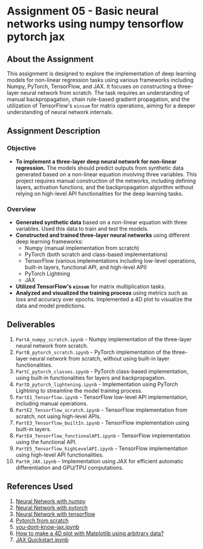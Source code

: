 # Assignment 05 - Basic neural networks using numpy tensorflow pytorch jax


## About the Assignment

This assignment is designed to explore the implementation of deep learning models for non-linear regression tasks using various frameworks including Numpy, PyTorch, TensorFlow, and JAX. It focuses on constructing a three-layer neural network from scratch. The task requires an understanding of manual backpropagation, chain rule-based gradient propagation, and the utilization of TensorFlow's `einsum` for matrix operations, aiming for a deeper understanding of neural network internals.

## Assignment Description

### Objective

- **To implement a three-layer deep neural network for non-linear regression.** The models should predict outputs from synthetic data generated based on a non-linear equation involving three variables. This project requires manual construction of the networks, including defining layers, activation functions, and the backpropagation algorithm without relying on high-level API functionalities for the deep learning tasks.

### Overview

- **Generated synthetic data** based on a non-linear equation with three variables. Used this data to train and test the models.
- **Constructed and trained three-layer neural networks** using different deep learning frameworks:
  - Numpy (manual implementation from scratch)
  - PyTorch (both scratch and class-based implementations)
  - TensorFlow (various implementations including low-level operations, built-in layers, functional API, and high-level API)
  - PyTorch Lightning
  - JAX
- **Utilized TensorFlow's `einsum`** for matrix multiplication tasks.
- **Analyzed and visualized the training process** using metrics such as loss and accuracy over epochs. Implemented a 4D plot to visualize the data and model predictions.

## Deliverables

1. `PartA_numpy_scratch.ipynb` - Numpy implementation of the three-layer neural network from scratch.
2. `PartB_pytorch_scratch.ipynb` - PyTorch implementation of the three-layer neural network from scratch, without using built-in layer functionalities.
3. `PartC_pytorch_classes.ipynb` - PyTorch class-based implementation, using built-in functionalities for layers and backpropagation.
4. `PartD_pytorch_lightening.ipynb` - Implementation using PyTorch Lightning to streamline the model training process.
5. `PartE1_Tensorflow.ipynb` - TensorFlow low-level API implementation, including manual operations.
6. `PartE2_Tensorflow_scratch.ipynb` - TensorFlow implementation from scratch, not using high-level APIs.
7. `PartE3_Tensorflow_builtIn.ipynb` - TensorFlow implementation using built-in layers.
8. `PartE4_Tensorflow_functionalAPI.ipynb` - TensorFlow implementation using the functional API.
9. `PartE5_Tensorflow_highLevelAPI.ipynb` - TensorFlow implementation using high-level API functionalities.
10. `PartH_JAX.ipynb` - Implementation using JAX for efficient automatic differentiation and GPU/TPU computations.

## References Used

1. [Neural Network with numpy](https://medium.com/@waleedmousa975/building-a-neural-network-from-scratch-using-numpy-and-math-libraries-a-step-by-step-tutorial-in-608090c20466)
2. [Neural Network with pytorch](https://pytorch.org/tutorials/beginner/basics/buildmodel_tutorial.html)
3. [Neural Network with tensorflow](https://www.turing.com/kb/building-neural-network-in-tensorflow)
4. [Pytorch from scratch]( https://docs.google.com/presentation/d/13Oo5gXwcsoq9oMC4XriAyxkvgicatBxfI4cZzDhRyiE/edit#slide=id.g826a355833_0_525)
5. [you-dont-know-jax.ipynb](https://github.com/craffel/jax-tutorial/blob/master/you-don-t-know-jax.ipynb)
6. [How to make a 4D plot with Matplotlib using arbitrary data?](https://www.tutorialspoint.com/how-to-make-a-4d-plot-with-matplotlib-using-arbitrary-data)
7. [JAX Quickstart.ipynb](https://colab.research.google.com/github/google/jax/blob/main/docs/notebooks/quickstart.ipynb)
